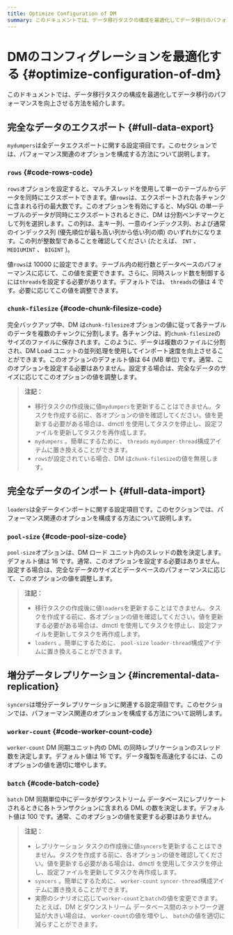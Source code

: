 ```yaml
---
title: Optimize Configuration of DM
summary: このドキュメントでは、データ移行タスクの構成を最適化してデータ移行のパフォーマンスを向上させる方法を紹介します。データ移行タスクの構成を最適化するためには、mydumpersの設定項目を調整し、rowsオプションを設定してマルチスレッドを使用してデータを同時にエクスポートします。また、chunk-filesizeオプションを設定してデータを複数のチャンクに分割し、インポート速度を向上させることができます。さらに、loadersの設定項目を調整して、データのインポートパフォーマンスを向上させることができます。増分データレプリケーションに関連する設定項目も説明されており、パフォーマンス関連のオプションを適切に構成する方法が示されています。
---
```


# DMのコンフィグレーションを最適化する {#optimize-configuration-of-dm}

このドキュメントでは、データ移行タスクの構成を最適化してデータ移行のパフォーマンスを向上させる方法を紹介します。

## 完全なデータのエクスポート {#full-data-export}

`mydumpers`は全データエクスポートに関する設定項目です。このセクションでは、パフォーマンス関連のオプションを構成する方法について説明します。

### <code>rows</code> {#code-rows-code}

`rows`オプションを設定すると、マルチスレッドを使用して単一のテーブルからデータを同時にエクスポートできます。値`rows`は、エクスポートされた各チャンクに含まれる行の最大数です。このオプションを有効にすると、MySQL の単一テーブルのデータが同時にエクスポートされるときに、DM は分割ベンチマークとして列を選択します。この列は、主キー列、一意のインデックス列、および通常のインデックス列 (優先順位が最も高い列から低い列の順) のいずれかになります。この列が整数型であることを確認してください (たとえば、 `INT` 、 `MEDIUMINT` 、 `BIGINT` )。

値`rows`は 10000 に設定できます。テーブル内の総行数とデータベースのパフォーマンスに応じて、この値を変更できます。さらに、同時スレッド数を制御するには`threads`を設定する必要があります。デフォルトでは、 `threads`の値は 4 です。必要に応じてこの値を調整できます。

### <code>chunk-filesize</code> {#code-chunk-filesize-code}

完全バックアップ中、DM は`chunk-filesize`オプションの値に従って各テーブルのデータを複数のチャンクに分割します。各チャンクは、約`chunk-filesize`のサイズのファイルに保存されます。このように、データは複数のファイルに分割され、DM Load ユニットの並列処理を使用してインポート速度を向上させることができます。このオプションのデフォルト値は 64 (MB 単位) です。通常、このオプションを設定する必要はありません。設定する場合は、完全なデータのサイズに応じてこのオプションの値を調整します。

> **注記：**
>
> -   移行タスクの作成後に値`mydumpers`を更新することはできません。タスクを作成する前に、各オプションの値を確認してください。値を更新する必要がある場合は、dmctl を使用してタスクを停止し、設定ファイルを更新してタスクを再作成します。
> -   `mydumpers` 。簡単にするために、 `threads` `mydumper-thread`構成アイテムに置き換えることができます。
> -   `rows`が設定されている場合、DM は`chunk-filesize`の値を無視します。

## 完全なデータのインポート {#full-data-import}

`loaders`は全データインポートに関する設定項目です。このセクションでは、パフォーマンス関連のオプションを構成する方法について説明します。

### <code>pool-size</code> {#code-pool-size-code}

`pool-size`オプションは、DM ロード ユニット内のスレッドの数を決定します。デフォルト値は 16 です。通常、このオプションを設定する必要はありません。設定する場合は、完全なデータのサイズとデータベースのパフォーマンスに応じて、このオプションの値を調整します。

> **注記：**
>
> -   移行タスクの作成後に値`loaders`を更新することはできません。タスクを作成する前に、各オプションの値を確認してください。値を更新する必要がある場合は、dmctl を使用してタスクを停止し、設定ファイルを更新してタスクを再作成します。
> -   `loaders` 。簡単にするために、 `pool-size` `loader-thread`構成アイテムに置き換えることができます。

## 増分データレプリケーション {#incremental-data-replication}

`syncers`は増分データレプリケーションに関連する設定項目です。このセクションでは、パフォーマンス関連のオプションを構成する方法について説明します。

### <code>worker-count</code> {#code-worker-count-code}

`worker-count` DM 同期ユニット内の DML の同時レプリケーションのスレッド数を決定します。デフォルト値は 16 です。データ複製を高速化するには、このオプションの値を適切に増やします。

### <code>batch</code> {#code-batch-code}

`batch` DM 同期単位中にデータがダウンストリーム データベースにレプリケートされるときに各トランザクションに含まれる DML の数を決定します。デフォルト値は 100 です。通常、このオプションの値を変更する必要はありません。

> **注記：**
>
> -   レプリケーション タスクの作成後に値`syncers`を更新することはできません。タスクを作成する前に、各オプションの値を確認してください。値を更新する必要がある場合は、dmctl を使用してタスクを停止し、設定ファイルを更新してタスクを再作成します。
> -   `syncers` 。簡単にするために、 `worker-count` `syncer-thread`構成アイテムに置き換えることができます。
> -   実際のシナリオに応じて`worker-count`と`batch`の値を変更できます。たとえば、DM とダウンストリーム データベース間のネットワーク遅延が大きい場合は、 `worker-count`の値を増やし、 `batch`の値を適切に減らすことができます。

